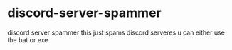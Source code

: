 # discord-server-spammer
discord server spammer
this just spams discord serveres u can either use the bat or exe
